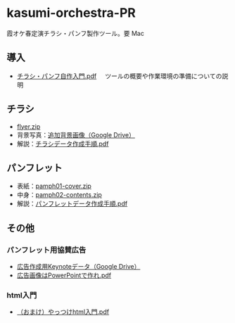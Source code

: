 # kasumi-orchestra-PR
霞オケ春定演チラシ・パンフ製作ツール。要 Mac

## 導入
- [チラシ・パンフ自作入門.pdf](https://github.com/metasta/kasumi-orchestra-PR/raw/release/PDF/%E3%83%81%E3%83%A9%E3%82%B7%E3%83%BB%E3%83%8F%E3%82%9A%E3%83%B3%E3%83%95%E8%87%AA%E4%BD%9C%E5%85%A5%E9%96%80.pdf)    
ツールの概要や作業環境の準備についての説明

## チラシ

- [flyer.zip](https://github.com/metasta/kasumi-orchestra-PR/archive/flyer.zip) 
- 背景写真：[追加背景画像（Google Drive）](https://drive.google.com/drive/folders/0B7_ldbzvJDqCV3VSMVotTnNJcXM)
- 解説：[チラシデータ作成手順.pdf](https://github.com/metasta/kasumi-orchestra-PR/raw/release/PDF/%E3%83%81%E3%83%A9%E3%82%B7%E3%83%86%E3%82%99%E3%83%BC%E3%82%BF%E4%BD%9C%E6%88%90%E6%89%8B%E9%A0%86.pdf)

## パンフレット

- 表紙：[pamph01-cover.zip](https://github.com/metasta/kasumi-orchestra-PR/archive/pamph01-cover.zip)
- 中身：[pamph02-contents.zip](https://github.com/metasta/kasumi-orchestra-PR/archive/pamph02-contents.zip)
- 解説：[パンフレットデータ作成手順.pdf](https://github.com/metasta/kasumi-orchestra-PR/raw/release/PDF/%E3%83%8F%E3%82%9A%E3%83%B3%E3%83%95%E3%83%AC%E3%83%83%E3%83%88%E3%83%86%E3%82%99%E3%83%BC%E3%82%BF%E4%BD%9C%E6%88%90%E6%89%8B%E9%A0%86.pdf)

## その他

### パンフレット用協賛広告
- [広告作成用Keynoteデータ（Google Drive）](https://drive.google.com/open?id=0B7_ldbzvJDqCakFidC0wMGxPV3M)
- [広告画像はPowerPointで作れ.pdf](https://github.com/metasta/kasumi-orchestra-PR/raw/release/PDF/%E5%BA%83%E5%91%8A%E7%94%BB%E5%83%8F%E3%81%AFPowerPoint%E3%81%A6%E3%82%99%E4%BD%9C%E3%82%8C.pdf)

### html入門
- [（おまけ）やっつけhtml入門.pdf](https://github.com/metasta/kasumi-orchestra-PR/raw/release/PDF/%E3%82%84%E3%81%A3%E3%81%A4%E3%81%91html%E5%85%A5%E9%96%80.pdf)
